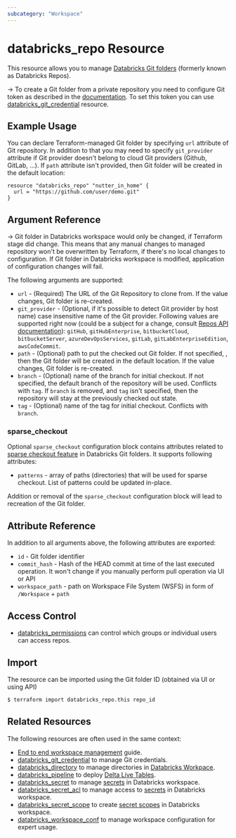 ```yaml
---
subcategory: "Workspace"
---
```

# databricks_repo Resource

This resource allows you to manage [Databricks Git folders](https://docs.databricks.com/en/repos/index.html) (formerly known as Databricks Repos).

-> To create a Git folder from a private repository you need to configure Git token as described in the [documentation](https://docs.databricks.com/en/repos/index.html#configure-your-git-integration-with-databricks).  To set this token you can use [databricks_git_credential](git_credential.md) resource.

## Example Usage

You can declare Terraform-managed Git folder by specifying `url` attribute of Git repository. In addition to that you may need to specify `git_provider` attribute if Git provider doesn't belong to cloud Git providers (Github, GitLab, ...).  If `path` attribute isn't provided, then Git folder will be created in the default location:


```hcl
resource "databricks_repo" "nutter_in_home" {
  url = "https://github.com/user/demo.git"
}
```

## Argument Reference

-> Git folder in Databricks workspace would only be changed, if Terraform stage did change. This means that any manual changes to managed repository won't be overwritten by Terraform, if there's no local changes to configuration. If Git folder in Databricks workspace is modified, application of configuration changes will fail.

The following arguments are supported:

* `url` -  (Required) The URL of the Git Repository to clone from. If the value changes, Git folder is re-created.
* `git_provider` - (Optional, if it's possible to detect Git provider by host name) case insensitive name of the Git provider.  Following values are supported right now (could be a subject for a change, consult [Repos API documentation](https://docs.databricks.com/dev-tools/api/latest/repos.html)): `gitHub`, `gitHubEnterprise`, `bitbucketCloud`, `bitbucketServer`, `azureDevOpsServices`, `gitLab`, `gitLabEnterpriseEdition`, `awsCodeCommit`.
* `path` - (Optional) path to put the checked out Git folder. If not specified, , then the Git folder will be created in the default location.  If the value changes, Git folder is re-created.
* `branch` - (Optional) name of the branch for initial checkout. If not specified, the default branch of the repository will be used.  Conflicts with `tag`.  If `branch` is removed, and `tag` isn't specified, then the repository will stay at the previously checked out state.
* `tag` - (Optional) name of the tag for initial checkout.  Conflicts with `branch`.

### sparse_checkout

Optional `sparse_checkout` configuration block contains attributes related to [sparse checkout feature](https://docs.databricks.com/repos/git-operations-with-repos.html#configure-sparse-checkout-mode) in Databricks Git folders.  It supports following attributes:

* `patterns` - array of paths (directories) that will be used for sparse checkout.  List of patterns could be updated in-place.

Addition or removal of the `sparse_checkout` configuration block will lead to recreation of the Git folder.


## Attribute Reference

In addition to all arguments above, the following attributes are exported:

* `id` -  Git folder identifier
* `commit_hash` - Hash of the HEAD commit at time of the last executed operation. It won't change if you manually perform pull operation via UI or API
* `workspace_path` - path on Workspace File System (WSFS) in form of `/Workspace` + `path`

## Access Control

* [databricks_permissions](permissions.md#Repos-usage) can control which groups or individual users can access repos.

## Import

The resource can be imported using the Git folder ID (obtained via UI or using API)

```bash
$ terraform import databricks_repo.this repo_id
```

## Related Resources

The following resources are often used in the same context:

* [End to end workspace management](../guides/workspace-management.md) guide.
* [databricks_git_credential](git_credential.md) to manage Git credentials.
* [databricks_directory](directory.md) to manage directories in [Databricks Workpace](https://docs.databricks.com/workspace/workspace-objects.html).
* [databricks_pipeline](pipeline.md) to deploy [Delta Live Tables](https://docs.databricks.com/data-engineering/delta-live-tables/index.html). 
* [databricks_secret](secret.md) to manage [secrets](https://docs.databricks.com/security/secrets/index.html#secrets-user-guide) in Databricks workspace.
* [databricks_secret_acl](secret_acl.md) to manage access to [secrets](https://docs.databricks.com/security/secrets/index.html#secrets-user-guide) in Databricks workspace.
* [databricks_secret_scope](secret_scope.md) to create [secret scopes](https://docs.databricks.com/security/secrets/index.html#secrets-user-guide) in Databricks workspace.
* [databricks_workspace_conf](workspace_conf.md) to manage workspace configuration for expert usage.

